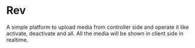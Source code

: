 # Rev

A simple platform to upload media from controller side and operate it like activate, deactivate and all. All the media will be shown in client side in realtime. 
